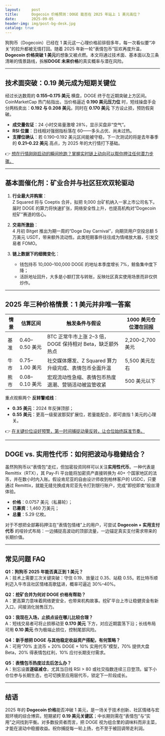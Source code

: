 ```yaml
---
layout:     post
title:      Dogecoin 价格预测：DOGE 能否在 2025 年站上 1 美元高位？
date:       2025-09-05
header-img: img/post-bg-desk.jpg
catalog: true
---
```


狗狗币（Dogecoin）已经在 1 美元这一心理价格前徘徊多年，每一次看似要“冲关”的拉升都被无情打回。随着 2025 年新一轮“表情包币”狂欢再度升温，**Dogecoin 价格突破 1 美元**的想象又被点燃。本文将通过技术面、基本面以及三条清晰的情景路线，拆解**DOGE 未来价格**的真实概率与潜在风险。

---

## 技术面突破：0.19 美元成为短期关键位

经过长达数周的 **0.155–0.175 美元** 横盘，DOGE 终于在近期突破上方区间。CoinMarketCap 热门帖指出，当价格逼近 **0.190 美元压力位** 时，短线操盘手会分两档卖出：**0.192 与 0.208 美元**，同时在 **0.170 美元** 下方设止损，预防假突破。

- **成交量佐证**：24 小时交易量激增 28%，显示买盘非“空气”。
- **RSI 位置**：日线相对强弱指标落在 60——多头占优、尚未过热。
- **支撑位确认**：若 0.190–0.192 美元区间能被守稳，下一次测试的将是去年春季的 **0.21–0.22 美元** 高点，为 2025 年的大行情打下基础。

👉 [想在行情刚刚启动的瞬间抢跑？掌握实时链上动向可以帮你押注任何潜力步骤。](https://okxdog.com/)

---

## 基本面催化剂：矿业合并与社区狂欢双轮驱动

1. **行业最大并购案**：  
   Z Squared 将与 Coeptis 合并，拟把 9,000 台矿机纳入一家上市公司名下。届时 DOGE 的算力将快速扩张，网络安全性上升，也提高机构对“Dogecoin 挖矿”赛道的信心。

2. **交易所激励**：  
   4 月初 Bitget 推出为期一周的“Doge Day Carnival”，向期货用户空投总额 5 万美元 USDT，带来额外流动性。此类短期事件往往成为情绪放大器，引发交易者 FOMO。

3. **链上数据下的细微变化**：  
   - 钱包持币 10,000–100,000 DOGE 的地址本季度增长 7%，鲸鱼集中度下降；  
   - 活跃地址回升，大多是小额打赏与转账，反映社区真实使用场景而非仅供炒作。

---

## 2025 年三种价格情景：1 美元并非唯一答案

| 情景   | 估算区间 | 触发条件与假设 | 1000 美元仓位潜在回报 |
|--------|-----------|----------------|------------------------|
| 基准   | 0.40–0.50 美元 | BTC 正常牛市上涨 2–3 倍，DOGE 保持相对 Beta，缺乏额外热点 | 2,200–2,700 美元 |
| 牛市   | 0.75–1.00 美元 | 社交媒体爆发、Z Squared 算力升级完成、表情包币全面升温 | 5,500 美元左右 |
| 熊市   | 0.08–0.10 美元 | 宏观流动性急缩、表情包币热度退潮、营销活动被监管收紧 | 500 美元以下 |

重点观察两个 **反转警戒线**：  
- **0.35 美元**：2024 年反弹顶部；  
- **0.55 美元**：更高一级斐波那契扩展位，若量能配合，即可直指 1 美元的心理关。

👉 [在关键价位设好预警，第一时间捕捉动量反转，让仓位始终踩准节奏。](https://okxdog.com/)

---

## DOGE vs. 实用性代币：如何把波动与稳健结合？

虽然狗狗币以“表情包”走红，但加密投资同样可以关注**实用性代币**。一种代表是 Remittix（RTX），其 Pay-Fi 平台能将加密资产直接转换为 40+ 个国家地区的法币，并在数小时内入账。假设肯尼亚的自由设计师收到柏林客户的 USDC，只要通过 Remittix，就能无缝兑换成肯尼亚先令打到银行账户，完成“即挖即卖”般丝滑体验。

- **价格**：0.0757 美元（私募轮）；  
- **已募资**：1,460 万美元；  
- **总量**：5.29 亿枚。  

对于不想把全部筹码押注在“表情包情绪”上的用户，可尝试 **Dogecoin + 实用支付代币** 的哑铃式布局：一边捕捉高波动的顶部流量，一边锚定真实支付需求带来的长期价值。

---

## 常见问题 FAQ

**Q1：狗狗币 2025 年能否真正到 1 美元？**  
A：技术上需要三次关键突破：守住 0.19、放量过 0.35、站稳 0.55。若比特币顺利迈入牛市且社区情绪高歌猛进，概率可逼近 30%–40%。

**Q2：挖矿合并为何对 DOGE 价格有帮助？**  
A：更高算力意味着网络更安全，也带来机构故事。挖矿平台上市让稳健资金有新入口，间接消化抛售压力。

**Q3：我现在入场，止损点设在哪儿比较合理？**  
A：短线交易者可将止损移动至 **0.170 美元** 下方，对应近期震荡下沿；长线布局可用 **0.10 美元** 作为极端止损位，控制尾部风险。

**Q4：新手想把 DOGE 与其他稳定收益资产搭配，有何策略？**  
A：可用“70% 主流币 + 20% DOGE + 10% 实用代币”模型，70% 提供大盘 Beta，20% 得表情包红利，10% 应付长期支付需求。

**Q5：表情包币热度过去后怎么办？**  
A：别忘设置**逐级减仓**，尤其当日线 RSI > 80 或社交指数连续三日登顶。留下小仓位参与长期生态，也可切换至应用层代币，锁定下一阶段成长。

---

## 结语

2025 年的 **Dogecoin 价格**能否冲破 1 美元，是一场关于技术创新、社区情绪与宏观环境的综合博弈。短期紧盯 **0.19 美元关键区**；中长期则需在“表情包”与“实用”之间找到平衡。对多数投资者而言，把 DOGE 视为组合里的调味料而非主菜，才能在波动中稳握收益。祝你捕捉每一轮上扬，也不至于被回调带走利润。